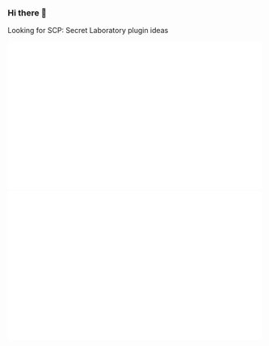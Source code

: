 ### Hi there 👋
Looking for SCP: Secret Laboratory plugin ideas

![](https://raw.githubusercontent.com/moddedmcplayer/funny-stats/master/generated/overview.svg#gh-dark-mode-only)
![](https://raw.githubusercontent.com/moddedmcplayer/funny-stats/master/generated/languages.svg#gh-dark-mode-only)
